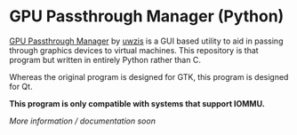 # GPU Passthrough Manager (Python)
[GPU Passthrough Manager](https://github.com/uwzis/GPU-Passthrough-Manager) by [uwzis](https://github.com/uwzis) is a GUI based utility to aid in passing through graphics devices to virtual machines. This repository is that program but written in entirely Python rather than C.

Whereas the original program is designed for GTK, this program is designed for Qt.

**This program is only compatible with systems that support IOMMU.**

*More information / documentation soon*

